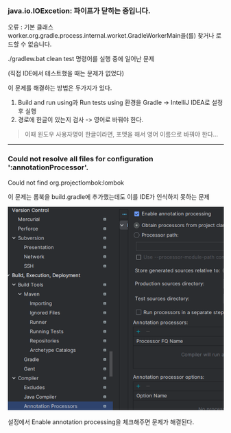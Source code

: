 ### java.io.IOExcetion: 파이프가 닫히는 중입니다.
오류 : 기본 클래스 worker.org.gradle.process.internal.worket.GradleWorkerMain을(를) 찾거나 로드할 수 없습니다.

./gradlew.bat clean test 명령어를 실행 중에 일어난 문제

(직접 IDE에서 테스트했을 때는 문제가 없었다)

이 문제를 해결하는 방법은 두가지가 있다.

1. Build and run using과 Run tests using 환경을 Gradle -> IntelliJ IDEA로 설정 후 실행
2. 경로에 한글이 있는지 검사 -> 영어로 바꿔야 한다.

> 이때 윈도우 사용자명이 한글이라면, 포맷을 해서 영어 이름으로 바꿔야 한다...

---

### Could not resolve all files for configuration ':annotationProcessor'.
Could not find org.projectlombok:lombok

이 문제는 롬북을 build.gradle에 추가했는데도 이를 IDE가 인식하지 못하는 문제

![Alt text](../img/pm_!.png)

설정에서 Enable annotation processing을 체크해주면 문제가 해결된다.